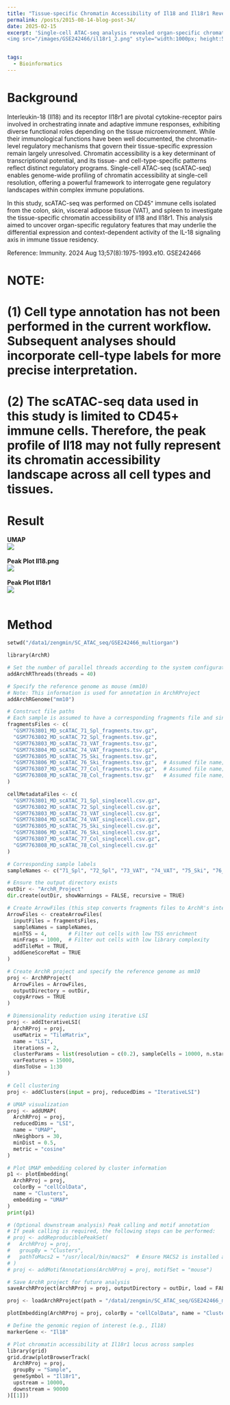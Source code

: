 ```yaml
---
title: "Tissue-specific Chromatin Accessibility of Il18 and Il18r1 Revealed by Single-Cell ATAC-seq"
permalink: /posts/2015-08-14-blog-post-34/
date: 2025-02-15
excerpt: 'Single-cell ATAC-seq analysis revealed organ-specific chromatin accessibility patterns of Il18 and Il18r1. (GSE242466) <br/>
<img src="/images/GSE242466/il18r1_2.png" style="width:1000px; height:500px;">'


tags:
  - Bioinformatics
---
```


Background
======
Interleukin-18 (Il18) and its receptor Il18r1 are pivotal cytokine-receptor pairs involved in orchestrating innate and adaptive immune responses, exhibiting diverse functional roles depending on the tissue microenvironment. While their immunological functions have been well documented, the chromatin-level regulatory mechanisms that govern their tissue-specific expression remain largely unresolved. Chromatin accessibility is a key determinant of transcriptional potential, and its tissue- and cell-type-specific patterns reflect distinct regulatory programs. Single-cell ATAC-seq (scATAC-seq) enables genome-wide profiling of chromatin accessibility at single-cell resolution, offering a powerful framework to interrogate gene regulatory landscapes within complex immune populations.

In this study, scATAC-seq was performed on CD45⁺ immune cells isolated from the colon, skin, visceral adipose tissue (VAT), and spleen to investigate the tissue-specific chromatin accessibility of Il18 and Il18r1. This analysis aimed to uncover organ-specific regulatory features that may underlie the differential expression and context-dependent activity of the IL-18 signaling axis in immune tissue residency.

Reference: Immunity. 2024 Aug 13;57(8):1975-1993.e10.    GSE242466

# NOTE:
# (1) Cell type annotation has not been performed in the current workflow. Subsequent analyses should incorporate cell-type labels for more precise interpretation.
# (2) The scATAC-seq data used in this study is limited to CD45+ immune cells. Therefore, the peak profile of Il18 may not fully represent its chromatin accessibility landscape across all cell types and tissues.


Result
======
**UMAP** <br/> <img src="/images/GSE242466/umap.png"><br/><br/>
**Peak Plot Il18.png** <br/> <img src="/images/GSE242466/Il18.png"><br/><br/>
**Peak Plot Il18r1** <br/> <img src="/images/GSE242466/il18r1_2.png"><br/><br/>





Method
======
```python
setwd("/data1/zengmin/SC_ATAC_seq/GSE242466_multiorgan")

library(ArchR)

# Set the number of parallel threads according to the system configuration
addArchRThreads(threads = 40)

# Specify the reference genome as mouse (mm10)
# Note: This information is used for annotation in ArchRProject
addArchRGenome("mm10")

# Construct file paths
# Each sample is assumed to have a corresponding fragments file and single-cell metadata file
fragmentsFiles <- c(
  "GSM7763801_MD_scATAC_71_Spl_fragments.tsv.gz",
  "GSM7763802_MD_scATAC_72_Spl_fragments.tsv.gz",
  "GSM7763803_MD_scATAC_73_VAT_fragments.tsv.gz",
  "GSM7763804_MD_scATAC_74_VAT_fragments.tsv.gz",
  "GSM7763805_MD_scATAC_75_Ski_fragments.tsv.gz",
  "GSM7763806_MD_scATAC_76_Ski_fragments.tsv.gz",  # Assumed file name; adjust if necessary
  "GSM7763807_MD_scATAC_77_Col_fragments.tsv.gz",  # Assumed file name; adjust if necessary
  "GSM7763808_MD_scATAC_78_Col_fragments.tsv.gz"   # Assumed file name; adjust if necessary
)

cellMetadataFiles <- c(
  "GSM7763801_MD_scATAC_71_Spl_singlecell.csv.gz",
  "GSM7763802_MD_scATAC_72_Spl_singlecell.csv.gz",
  "GSM7763803_MD_scATAC_73_VAT_singlecell.csv.gz",
  "GSM7763804_MD_scATAC_74_VAT_singlecell.csv.gz",
  "GSM7763805_MD_scATAC_75_Ski_singlecell.csv.gz",
  "GSM7763806_MD_scATAC_76_Ski_singlecell.csv.gz",
  "GSM7763807_MD_scATAC_77_Col_singlecell.csv.gz",
  "GSM7763808_MD_scATAC_78_Col_singlecell.csv.gz"
)

# Corresponding sample labels
sampleNames <- c("71_Spl", "72_Spl", "73_VAT", "74_VAT", "75_Ski", "76_Ski", "77_Col", "78_Col")

# Ensure the output directory exists
outDir <- "ArchR_Project"
dir.create(outDir, showWarnings = FALSE, recursive = TRUE)

# Create ArrowFiles (this step converts fragments files to ArchR's internal format)
ArrowFiles <- createArrowFiles(
  inputFiles = fragmentsFiles,
  sampleNames = sampleNames,
  minTSS = 4,       # Filter out cells with low TSS enrichment
  minFrags = 1000,  # Filter out cells with low library complexity
  addTileMat = TRUE,
  addGeneScoreMat = TRUE
)

# Create ArchR project and specify the reference genome as mm10
proj <- ArchRProject(
  ArrowFiles = ArrowFiles,
  outputDirectory = outDir,
  copyArrows = TRUE
)

# Dimensionality reduction using iterative LSI
proj <- addIterativeLSI(
  ArchRProj = proj,
  useMatrix = "TileMatrix",
  name = "LSI",
  iterations = 2,
  clusterParams = list(resolution = c(0.2), sampleCells = 10000, n.start = 10),
  varFeatures = 15000,
  dimsToUse = 1:30
)

# Cell clustering
proj <- addClusters(input = proj, reducedDims = "IterativeLSI")

# UMAP visualization
proj <- addUMAP(
  ArchRProj = proj,
  reducedDims = "LSI",
  name = "UMAP",
  nNeighbors = 30,
  minDist = 0.5,
  metric = "cosine"
)

# Plot UMAP embedding colored by cluster information
p1 <- plotEmbedding(
  ArchRProj = proj,
  colorBy = "cellColData",
  name = "Clusters",
  embedding = "UMAP"
)
print(p1)

# (Optional downstream analysis) Peak calling and motif annotation
# If peak calling is required, the following steps can be performed:
# proj <- addReproduciblePeakSet(
#   ArchRProj = proj,
#   groupBy = "Clusters",
#   pathToMacs2 = "/usr/local/bin/macs2"  # Ensure MACS2 is installed and path is correctly specified
# )
# proj <- addMotifAnnotations(ArchRProj = proj, motifSet = "mouse")

# Save ArchR project for future analysis
saveArchRProject(ArchRProj = proj, outputDirectory = outDir, load = FALSE)

proj <- loadArchRProject(path = "/data1/zengmin/SC_ATAC_seq/GSE242466_multiorgan/ArchR_Project")

plotEmbedding(ArchRProj = proj, colorBy = "cellColData", name = "Clusters", embedding = "UMAP")

# Define the genomic region of interest (e.g., Il18)
markerGene <- "Il18"

# Plot chromatin accessibility at Il18r1 locus across samples
library(grid)
grid.draw(plotBrowserTrack(
  ArchRProj = proj,
  groupBy = "Sample",
  geneSymbol = "Il18r1",
  upstream = 10000,
  downstream = 90000
)[[1]])

```
